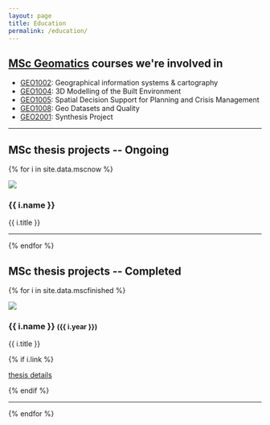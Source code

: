 ```yaml
---
layout: page
title: Education
permalink: /education/
---
```


## [MSc Geomatics](http://www.geomatics.tudelft.nl) courses we're involved in

  * [GEO1002](http://www.studiegids.tudelft.nl/a101_displayCourse.do?course_id=28151): Geographical information systems & cartography
  * [GEO1004](http://www.studiegids.tudelft.nl/a101_displayCourse.do?course_id=28153): 3D Modelling of the Built Environment
  * [GEO1005](http://www.studiegids.tudelft.nl/a101_displayCourse.do?course_id=28154): Spatial Decision Support for Planning and Crisis Management
  * [GEO1008](http://www.studiegids.tudelft.nl/a101_displayCourse.do?course_id=28157): Geo Datasets and Quality
  * [GEO2001](http://www.studiegids.tudelft.nl/a101_displayCourse.do?course_id=30706): Synthesis Project

---

## MSc thesis projects -- Ongoing

{% for i in site.data.mscnow %}
<div class="row">
  <div class="col-md-3">
    <img class="image img-responsive" src="{{ "/img/msc/" | append: i.image | prepend: site.baseurl }}"/>
  </div>
  <div class="col-md-9">
     <h3>{{ i.name }}</h3>
     <p>{{ i.title }}</p>
  </div>
</div>
<hr>
{% endfor %}


## MSc thesis projects -- Completed

{% for i in site.data.mscfinished %}
<div class="row">
  <div class="col-md-3">
    <img class="image img-responsive" src="{{ "/img/msc/" | append: i.image | prepend: site.baseurl }}"/>
  </div>
  <div class="col-md-9">
     <h3>{{ i.name }} <small>({{ i.year }})</small></h3>
     <p>{{ i.title }}</p>
    {% if i.link %}
      <p><i class="fa fa-external-link"></i> <a href="{{ i.link }}">thesis details</a></p>
    {% endif %}
  </div>
</div>
<hr>
{% endfor %}
